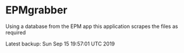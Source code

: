# EPMgrabber
Using a database from the EPM app this application scrapes the files as required


Latest backup: Sun Sep 15 19:57:01 UTC 2019
